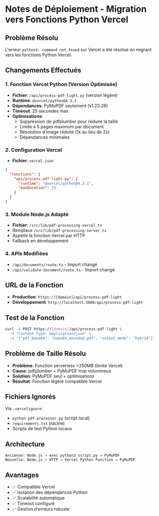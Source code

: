 # Notes de Déploiement - Migration vers Fonctions Python Vercel

## Problème Résolu

L'erreur `python3: command not found` sur Vercel a été résolue en migrant vers les fonctions Python Vercel.

## Changements Effectués

### 1. Fonction Vercel Python (Version Optimisée)

- **Fichier**: `/api/process-pdf-light.py` (version légère)
- **Runtime**: `@vercel/python@4.3.1`
- **Dépendances**: PyMuPDF seulement (v1.23.26)
- **Timeout**: 25 secondes max
- **Optimisations**:
  - Suppression de pdfplumber pour réduire la taille
  - Limite à 5 pages maximum par document
  - Résolution d'image réduite (1x au lieu de 2x)
  - Dépendances minimales

### 2. Configuration Vercel

- **Fichier**: `vercel.json`

```json
{
  "functions": {
    "api/process-pdf-light.py": {
      "runtime": "@vercel/python@4.3.1",
      "maxDuration": 25
    }
  }
}
```

### 3. Module Node.js Adapté

- **Fichier**: `/src/lib/pdf-processing-vercel.ts`
- Remplace `/src/lib/pdf-processing-server.ts`
- Appelle la fonction Vercel par HTTP
- Fallback en développement

### 4. APIs Modifiées

- `/api/documents/route.ts` - Import changé
- `/api/validate-document/route.ts` - Import changé

## URL de la Fonction

- **Production**: `https://[domain]/api/process-pdf-light`
- **Développement**: `http://localhost:3000/api/process-pdf-light`

## Test de la Fonction

```bash
curl -X POST https://[domain]/api/process-pdf-light \
  -H "Content-Type: application/json" \
  -d '{"pdf_base64": "base64_encoded_pdf", "output_mode": "hybrid"}'
```

## Problème de Taille Résolu

- **Problème**: Fonction serverless >250MB (limite Vercel)
- **Cause**: pdfplumber + PyMuPDF trop volumineux
- **Solution**: PyMuPDF seul + optimisations
- **Résultat**: Fonction légère compatible Vercel

## Fichiers Ignorés

Via `.vercelignore`:

- `python-pdf-processor.py` (script local)
- `requirements.txt` (racine)
- Scripts de test Python locaux

## Architecture

```
Ancienne: Node.js → exec python3 script.py → PyMuPDF
Nouvelle: Node.js → HTTP → Vercel Python Function → PyMuPDF
```

## Avantages

- ✅ Compatible Vercel
- ✅ Isolation des dépendances Python
- ✅ Scalabilité automatique
- ✅ Timeout configuré
- ✅ Gestion d'erreurs robuste
